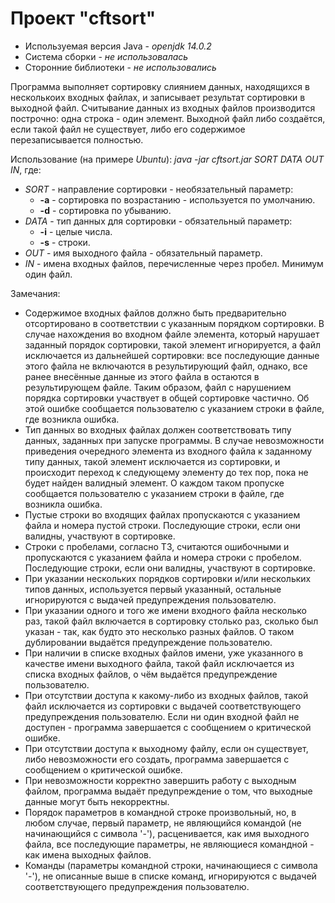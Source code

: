 # Проект "cftsort"

- Используемая версия Java - _openjdk 14.0.2_
- Система сборки - _не использовалась_
- Сторонние библиотеки - _не использовались_

Программа выполняет сортировку слиянием данных, находящихся в несколькоих входных файлах, и записывает результат сортировки в выходной файл. Считывание данных из входных файлов производится построчно: одна строка - один элемент. Выходной файл либо создаётся, если такой файл не существует, либо его содержимое перезаписывается полностью.

Использование (на примере _Ubuntu_): _java -jar cftsort.jar SORT DATA OUT IN_, где:

- _SORT_ - направление сортировки - необязательный параметр:
    - __-a__ - сортировка по возрастанию - используется по умолчанию.
    - __-d__ - сортировка по убыванию.
- _DATA_ - тип данных для сортировки - обязательный параметр:
    - __-i__ - целые числа.
    - __-s__ - строки.
- _OUT_ - имя выходного файла - обязательный параметр.
- _IN_ - имена входных файлов, перечисленные через пробел. Минимум один файл.

Замечания:

- Содержимое входных файлов должно быть предварительно отсортировано в соответствии с указанным порядком сортировки. В случае нахождения во входном файле элемента, который нарушает заданный порядок сортировки, такой элемент игнорируется, а файл исключается из дальнейшей сортировки: все последующие данные этого файла не включаются в результирующий файл, однако, все ранее внесённые данные из этого файла в остаются в результирующем файле. Таким образом, файл с нарушением порядка сортировки участвует в общей сортировке частично. Об этой ошибке сообщается пользователю с указанием строки в файле, где возникла ошибка.
- Тип данных во входных файлах должен соответствовать типу данных, заданных при запуске программы. В случае невозможности приведения очередного элемента из входного файла к заданному типу данных, такой элемент  исключается из сортировки, и происходит переход к следующему элементу до тех пор, пока не будет найден валидный элемент. О каждом таком пропуске сообщается пользователю с указанием строки в файле, где возникла ошибка.
- Пустые строки во входящих файлах пропускаются с указанием файла и номера пустой строки. Последующие строки, если они валидны, участвуют в сортировке.
- Строки с пробелами, согласно ТЗ, считаются ошибочными и пропускаются с указанием файла и номера строки с пробелом. Последующие строки, если они валидны, участвуют в сортировке.
- При указании нескольких порядков сортировки и/или нескольких типов данных, используется первый указанный, остальные игнорируются с выдачей предупреждения пользователю.
- При указании одного и того же имени входного файла несколько раз, такой файл включается в сортировку столько раз, сколько был указан - так, как будто это несколько разных файлов. О таком дублировании выдаётся предупреждение пользователю.
- При наличии в списке входных файлов имени, уже указанного в качестве имени выходного файла, такой файл исключается из списка входных файлов, о чём выдаётся предупреждение пользователю.
- При отсутствии доступа к какому-либо из входных файлов, такой файл исключается из сортировки с выдачей соответствующего предупреждения пользователю. Если ни один входной файл не доступен - программа завершается с сообщением о критической ошибке.
- При отсутствии доступа к выходному файлу, если он существует, либо невозможности его создать, программа завершается с сообщением о критической ошибке.
- При невозможности корректно завершить работу с выходным файлом, программа выдаёт предупреждение о том, что выходные данные могут быть некорректны.
- Порядок параметров в командной строке произвольный, но, в любом случае, первый параметр, не являющийся командой (не начинающийся с символа '-'), расценивается, как имя выходного файла, все последующие параметры, не являющиеся командной - как имена выходных файлов.
- Команды (параметры командной строки, начинающиеся с символа '-'), не описанные выше в списке команд, игнорируются с выдачей соответствующего предупреждения пользователю.